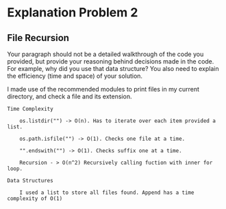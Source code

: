 # Explanation Problem 2

## File Recursion

Your paragraph should not be a detailed walkthrough of the code you provided, but provide your reasoning behind decisions made in the code. For example, why did you use that data structure? You also need to explain the efficiency (time and space) of your solution.

I made use of the recommended modules to print files in my current directory, and check a file and its extension.

    Time Complexity

        os.listdir("") -> O(n). Has to iterate over each item provided a list.

        os.path.isfile("") -> O(1). Checks one file at a time.

        "".endswith("") -> O(1). Checks suffix one at a time.

        Recursion - > O(n^2) Recursively calling fuction with inner for loop.

    Data Structures

        I used a list to store all files found. Append has a time complexity of O(1)


